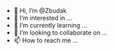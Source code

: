 - 👋 Hi, I’m @Zbudak
- 👀 I’m interested in ...
- 🌱 I’m currently learning ...
- 💞️ I’m looking to collaborate on ...
- 📫 How to reach me ...

<!---
Zbudak/Zbudak is a ✨ special ✨ repository because its `README.md` (this file) appears on your GitHub profile.
You can click the Preview link to take a look at your changes.
--->
